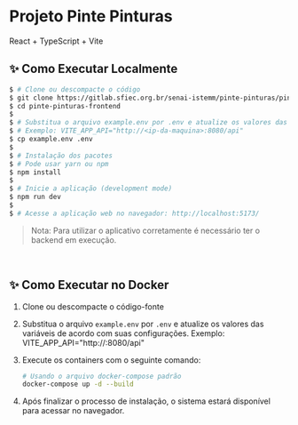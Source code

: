 # Projeto Pinte Pinturas

React + TypeScript + Vite

## ✨ Como Executar Localmente
```bash
$ # Clone ou descompacte o código
$ git clone https://gitlab.sfiec.org.br/senai-istemm/pinte-pinturas/pinte-pinturas-frontend
$ cd pinte-pinturas-frontend
$
$ # Substitua o arquivo example.env por .env e atualize os valores das variáveis de acordo com suas configurações.
$ # Exemplo: VITE_APP_API="http://<ip-da-maquina>:8080/api"
$ cp example.env .env
$
$ # Instalação dos pacotes
$ # Pode usar yarn ou npm
$ npm install
$
$ # Inicie a aplicação (development mode)
$ npm run dev
$
$ # Acesse a aplicação web no navegador: http://localhost:5173/
```

> Nota: Para utilizar o aplicativo corretamente é necessário ter o backend em execução.

<br />

## ✨ Como Executar no Docker

1. Clone ou descompacte o código-fonte
1. Substitua o arquivo `example.env` por `.env` e atualize os valores das variáveis de acordo com suas configurações. Exemplo: VITE_APP_API="http://<ip-da-maquina>:8080/api"
1. Execute os containers com o seguinte comando:
 
    ```bash
    # Usando o arquivo docker-compose padrão
    docker-compose up -d --build
    ```
1. Após finalizar o processo de instalação, o sistema estará disponível para acessar no navegador.

<br />



